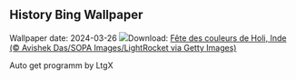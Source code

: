 ## History Bing Wallpaper
Wallpaper date: 2024-03-26
![](https://www.bing.com/th?id=OHR.ColorfulHoli_FR-CA7316925467_UHD.jpg&w=1000)Download: [Fête des couleurs de Holi, Inde (© Avishek Das/SOPA Images/LightRocket via Getty Images)](https://www.bing.com/th?id=OHR.ColorfulHoli_FR-CA7316925467_UHD.jpg)

Auto get programm by LtgX
